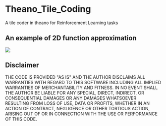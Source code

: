 # Theano_Tile_Coding
A tile coder in theano for Reinforcement Learning tasks

## An example of 2D function approximation
![](https://github.com/mohammadpz/Theano_Tile_Coding/blob/master/example.gif)


## Disclaimer
THE CODE IS PROVIDED "AS IS" AND THE AUTHOR DISCLAIMS ALL WARRANTIES WITH
REGARD TO THIS SOFTWARE INCLUDING ALL IMPLIED WARRANTIES OF MERCHANTABILITY
AND FITNESS. IN NO EVENT SHALL THE AUTHOR BE LIABLE FOR ANY SPECIAL, DIRECT,
INDIRECT, OR CONSEQUENTIAL DAMAGES OR ANY DAMAGES WHATSOEVER RESULTING FROM
LOSS OF USE, DATA OR PROFITS, WHETHER IN AN ACTION OF CONTRACT, NEGLIGENCE
OR OTHER TORTIOUS ACTION, ARISING OUT OF OR IN CONNECTION WITH THE USE OR
PERFORMANCE OF THIS CODE.
